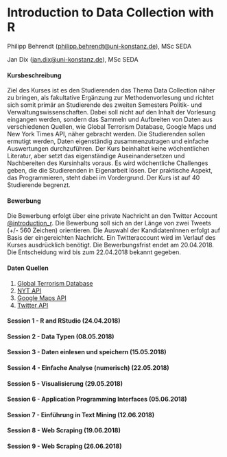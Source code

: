 # Introduction to Data Collection with R

Philipp Behrendt (philipp.behrendt@uni-konstanz.de), MSc SEDA

Jan Dix (jan.dix@uni-konstanz.de), MSc SEDA 

#### Kursbeschreibung

Ziel des Kurses ist es den Studierenden das Thema Data Collection näher zu bringen, als fakultative Ergänzung zur Methodenvorlesung und richtet sich somit primär an Studierende des zweiten Semesters Politik- und Verwaltungswissenschaften. Dabei soll nicht auf den Inhalt der Vorlesung eingangen werden, sondern das Sammeln und Aufbreiten von Daten aus verschiedenen Quellen, wie Global Terrorism Database, Google Maps und New York Times API, näher gebracht werden. Die Studierenden sollen ermutigt werden, Daten eigenständig zusammenzutragen und einfache Auswertungen durchzuführen. Der Kurs beinhaltet keine wöchentlichen Literatur, aber setzt das eigenständige Auseinandersetzen und Nachbereiten des Kursinhalts voraus. Es wird wöchentliche Challenges geben, die die Studierenden in Eigenarbeit lösen. Der praktische Aspekt, das Programmieren, steht dabei im Vordergrund. Der Kurs ist auf 40 Studierende begrenzt.

#### Bewerbung

Die Bewerbung erfolgt über eine private Nachricht an den Twitter Account [\@introduction_r](https://twitter.com/introduction_r). Die Bewerbung soll sich an der Länge von zwei Tweets (+/- 560 Zeichen) orientieren. Die Auswahl der KandidatenInnen erfolgt auf Basis der eingereichten Nachricht. Ein Twitteraccount wird im Verlauf des Kurses ausdrücklich benötigt. Die Bewerbungsfrist endet am 20.04.2018. Die Entscheidung wird bis zum 22.04.2018 bekannt gegeben.

#### Daten Quellen

1. [Global Terrorism Database](apps.start.umd.edu/gtd/downloads/dataset/GTD_0617dist.zip)
2. [NYT API](https://developer.nytimes.com/)
3. [Google Maps API](https://developers.google.com/maps/)
4. [Twitter API](https://developer.twitter.com/)


#### Session 1 - R and RStudio (24.04.2018)

#### Session 2 - Data Typen (08.05.2018)

#### Session 3 - Daten einlesen und speichern (15.05.2018)

#### Session 4 - Einfache Analyse (numerisch) (22.05.2018)

#### Session 5 - Visualisierung  (29.05.2018)

#### Session 6 - Application Programming Interfaces (05.06.2018)

#### Session 7 - Einführung in Text Mining (12.06.2018)

#### Session 8 - Web Scraping  (19.06.2018)

#### Session 9 - Web Scraping  (26.06.2018)



